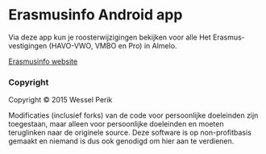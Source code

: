 # Erasmusinfo Android app

Via deze app kun je roosterwijzigingen bekijken voor alle Het Erasmus-vestigingen (HAVO-VWO, VMBO en Pro) in Almelo. 

[Erasmusinfo website](http://erasmusinfo.nl)

### Copyright

Copyright © 2015 Wessel Perik

Modificaties (inclusief forks) van de code voor persoonlijke doeleinden zijn toegestaan, maar alleen voor persoonlijke doeleinden en moeten teruglinken naar de originele source. Deze software is op non-profitbasis gemaakt en niemand is dus ook genodigd om hier aan te verdienen.
